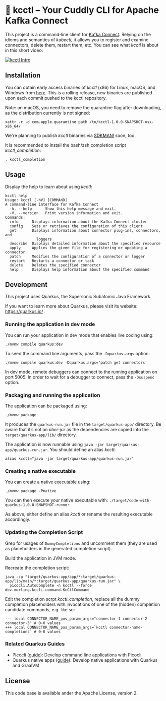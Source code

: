 # 🧸 kcctl – Your Cuddly CLI for Apache Kafka Connect

This project is a command-line client for [Kafka Connect](https://kafka.apache.org/documentation/#connect).
Relying on the idioms and semantics of _kubectl_,
it allows you to register and examine connectors, delete them, restart them, etc.
You can see what _kcctl_ is about in this short video:

[![kcctl Intro](https://img.youtube.com/vi/F9bUsM1ZwKk/0.jpg)](https://www.youtube.com/watch?v=F9bUsM1ZwKk)

## Installation

You can obtain early access binaries of _kcctl_ (x86) for Linux, macOS, and Windows from [here](https://github.com/kcctl/kcctl/releases).
This is a rolling release, new binaries are published upon each commit pushed to the kcctl repository.

Note: on macOS, you need to remove the quarantine flag after downloading, as the distribution currently is not signed:

```shell script
xattr -r -d com.apple.quarantine path /to/kcctl-1.0.0-SNAPSHOT-osx-x86_64/
```

We're planning to publish _kcctl_ binaries via [SDKMAN!](https://sdkman.io/) soon, too.

It is recommended to install the bash/zsh completion script _kcctl_completion_:

```shell script
. kcctl_completion
```

## Usage

Display the help to learn about using _kcctl_:

```shell script
kcctl help
Usage: kcctl [-hV] [COMMAND]
A command-line interface for Kafka Connect
  -h, --help      Show this help message and exit.
  -V, --version   Print version information and exit.
Commands:
  info      Displays information about the Kafka Connect cluster
  config    Sets or retrieves the configuration of this client
  get       Displays information about connector plug-ins, connectors, and
              loggers
  describe  Displays detailed information about the specified resource
  apply     Applies the given file for registering or updating a connector
  patch     Modifies the configuration of a connector or logger
  restart   Restarts a connector or task
  delete    Deletes the specified connector
  help      Displays help information about the specified command
```

## Development

This project uses Quarkus, the Supersonic Subatomic Java Framework.

If you want to learn more about Quarkus, please visit its website: https://quarkus.io/ .

### Running the application in dev mode

You can run your application in dev mode that enables live coding using:

```shell script
./mvnw compile quarkus:dev
```

To seed the command line arguments, pass the `-Dquarkus.args` option:

```shell script
./mvnw compile quarkus:dev -Dquarkus.args='patch get connectors'
```

In dev mode, remote debuggers can connect to the running application on port 5005.
In order to wait for a debugger to connect, pass the `-Dsuspend` option.

### Packaging and running the application

The application can be packaged using:

```shell script
./mvnw package
```

It produces the `quarkus-run.jar` file in the `target/quarkus-app/` directory.
Be aware that it’s not an _über-jar_ as the dependencies are copied into the `target/quarkus-app/lib/` directory.

The application is now runnable using `java -jar target/quarkus-app/quarkus-run.jar`.
You should define an alias _kcctl_:

```shell script
alias kcctl="java -jar target/quarkus-app/quarkus-run.jar"
```

### Creating a native executable

You can create a native executable using:

```shell script
./mvnw package -Pnative
```

You can then execute your native executable with: `./target/code-with-quarkus-1.0.0-SNAPSHOT-runner`

As above, either define an alias _kcctl_ or rename the resulting executable accordingly.

### Updating the Completion Script

Grep for usages of `DummyCompletions` and uncomment them
(they are used as placeholders in the generated completion script).

Build the application in JVM mode.

Recreate the completion script:

```shell script
java -cp "target/quarkus-app/app/*:target/quarkus-app/lib/main/*:target/quarkus-app/quarkus-run.jar" \
  picocli.AutoComplete -n kcctl --force dev.morling.kccli.command.KcCtlCommand
```

Edit the completion scrpt _kcctl_completion_, replace all the dummy completion placeholders with invocations of one of the (hidden) completion candidate commands, e.g. like so:

```shell script
--- local CONNECTOR_NAME_pos_param_args="connector-1 connector-2 connector-3" # 0-0 values
+++ local CONNECTOR_NAME_pos_param_args=`kcctl connector-name-completions` # 0-0 values
```

### Related Quarkus Guides

- Picocli ([guide](https://quarkus.io/guides/picocli)): Develop command line applications with Picocli
- Quarkus native apps ([guide](https://quarkus.io/guides/maven-tooling.html)): Develop native applications with Quarkus and GraalVM

## License

This code base is available ander the Apache License, version 2.
